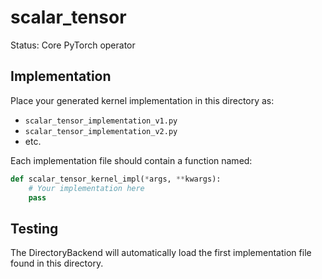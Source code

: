 # scalar_tensor

Status: Core PyTorch operator

## Implementation

Place your generated kernel implementation in this directory as:
- `scalar_tensor_implementation_v1.py`
- `scalar_tensor_implementation_v2.py`
- etc.

Each implementation file should contain a function named:
```python
def scalar_tensor_kernel_impl(*args, **kwargs):
    # Your implementation here
    pass
```

## Testing

The DirectoryBackend will automatically load the first implementation file found in this directory.
